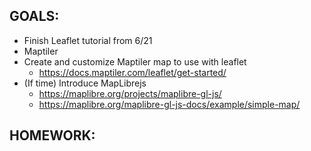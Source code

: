 ## GOALS:
- Finish Leaflet tutorial from 6/21
- Maptiler
- Create and customize Maptiler map to use with leaflet
    - https://docs.maptiler.com/leaflet/get-started/
- (If time) Introduce MapLibrejs
    - https://maplibre.org/projects/maplibre-gl-js/
    - https://maplibre.org/maplibre-gl-js-docs/example/simple-map/
    
## HOMEWORK: